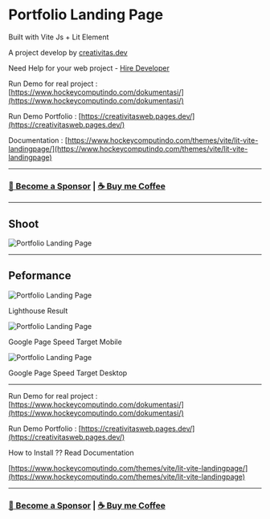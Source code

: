 # Portfolio Landing Page

Built with Vite Js + Lit Element

A project develop by [creativitas.dev](https://creativitas.dev)

Need Help for your web project - [Hire Developer](https://fiverr.com/creativitas)

Run Demo for real project : [https://www.hockeycomputindo.com/dokumentasi/](https://www.hockeycomputindo.com/dokumentasi/)

Run Demo Portfolio : [https://creativitasweb.pages.dev/](https://creativitasweb.pages.dev/)

Documentation :
[https://www.hockeycomputindo.com/themes/vite/lit-vite-landingpage/](https://www.hockeycomputindo.com/themes/vite/lit-vite-landingpage)

---

### [🚀 Become a Sponsor](https://github.com/sponsors/mesinkasir) | [☕ Buy me Coffee](https://www.paypal.com/cgi-bin/webscr?cmd=_s-xclick&hosted_button_id=JVZVXBC4N9DAN)

---

## Shoot

![Portfolio Landing Page](https://blogger.googleusercontent.com/img/b/R29vZ2xl/AVvXsEhFJgiMW3NL6H2_EShvcE9a_tT572NDxPOj-IfHW6PjawGJ9zsq9sKUriXrtZfk51T_VJ3loMVuBrViGBrDIK3tJcFmaR6uL8_KYyAKd3AmHjW_P3XKzvEh2SSwvN52rY5qVZWdvNKxhCBhLsJGi-fP0zXTS1N-zjFmIPuIwaWMfWzV41Fad9wBCFSK8NE/s16000/Vite%20JS%20+%20Lit%20Element.jpg)

---

## Peformance

![Portfolio Landing Page](https://blogger.googleusercontent.com/img/b/R29vZ2xl/AVvXsEiJ_55X1OSXSsSFn6eTPjtQvjzO1AojUOi6sfM1Q8d2gxKBHdXp4kNmyHUk8v220oU8mI9ZdjHtA15Grhz7skZJDfzI32mmt4Jsq_Maky3Rp-p6fTN8ryXIQ8NgosRtbDAq_UmKXaECVtqttUNQsWfeanrxhZJIVOMzUYgNNq_CEEtmCEeHkaLjvSNvlDE/s16000/scrnli_6_16_2024_1-15-38%20AM.png)

Lighthouse Result

![Portfolio Landing Page](https://blogger.googleusercontent.com/img/b/R29vZ2xl/AVvXsEgaOGxsilxnf_iZL3ZlGDKlBAwBxZOJ8xLQjJ2XzpE0P3cO0AIxRa2D2bckIgiaxCRC90JyqR_PcQ_MR4WkhAFAPE2uwoYtZhNxaZ6GY7jbTzV9bBQWWskf9wLwEtFCo2z4f_acHkuHhXyQCdi4gSFeFI_EzFHaji8TYmS3SOpdl1o5R4KUhHgEi-DbzSE/s16000/scrnli_6_16_2024_1-21-30%20AM.png)

Google Page Speed Target Mobile

![Portfolio Landing Page](https://blogger.googleusercontent.com/img/b/R29vZ2xl/AVvXsEiDvE8dOvvRw-7ZvjB9nVdP1eTRxrGerlq9IWDKllQvpm5YhM3QHzbHfudI7CHekq017ZbDBicppGd9pV-y7RQ4nSd_MlPobEw-htNMcTQTmApopqx3mxc0XLttxltnNvHseOKL4ME_aptP1m8LHeyBMBGJl_iKIZRZ8gTrowO5F3QHPtb4JspWlFp3p1E/s16000/scrnli_6_16_2024_1-21-06%20AM.png)

Google Page Speed Target Desktop

---

Run Demo for real project : [https://www.hockeycomputindo.com/dokumentasi/](https://www.hockeycomputindo.com/dokumentasi/)

Run Demo Portfolio : [https://creativitasweb.pages.dev/](https://creativitasweb.pages.dev/)

How to Install ?? Read Documentation

[https://www.hockeycomputindo.com/themes/vite/lit-vite-landingpage/](https://www.hockeycomputindo.com/themes/vite/lit-vite-landingpage)

---

### [🚀 Become a Sponsor](https://github.com/sponsors/mesinkasir) | [☕ Buy me Coffee](https://www.paypal.com/cgi-bin/webscr?cmd=_s-xclick&hosted_button_id=JVZVXBC4N9DAN)
